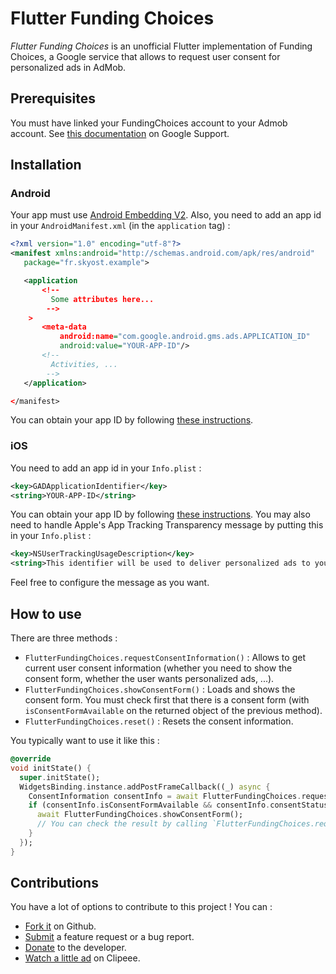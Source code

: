 # Flutter Funding Choices

_Flutter Funding Choices_ is an unofficial Flutter implementation of Funding Choices,
a Google service that allows to request user consent for personalized ads in AdMob.

## Prerequisites

You must have linked your FundingChoices account to your Admob account.
See [this documentation](https://support.google.com/fundingchoices/answer/9180084) on Google Support.

## Installation

### Android

Your app must use [Android Embedding V2](https://github.com/flutter/flutter/wiki/Upgrading-pre-1.12-Android-projects).
Also, you need to add an app id in your `AndroidManifest.xml` (in the `application` tag) :

```xml
<?xml version="1.0" encoding="utf-8"?>
<manifest xmlns:android="http://schemas.android.com/apk/res/android"
   package="fr.skyost.example">

   <application
       <!--
         Some attributes here...
        -->
    >
       <meta-data
           android:name="com.google.android.gms.ads.APPLICATION_ID"
           android:value="YOUR-APP-ID"/>
       <!--
         Activities, ...
        -->
   </application>

</manifest>
```

You can obtain your app ID by following [these instructions](https://support.google.com/admob/answer/7356431).

### iOS

You need to add an app id in your `Info.plist` :

```xml
<key>GADApplicationIdentifier</key>
<string>YOUR-APP-ID</string>
```

You can obtain your app ID by following [these instructions](https://support.google.com/admob/answer/7356431).
You may also need to handle Apple's App Tracking Transparency message by putting this in your `Info.plist` :

```xml
<key>NSUserTrackingUsageDescription</key>
<string>This identifier will be used to deliver personalized ads to you.</string>
```

Feel free to configure the message as you want.

## How to use

There are three methods :

* `FlutterFundingChoices.requestConsentInformation()` : Allows to get current user consent information (whether you need to show the consent form, whether the user wants personalized ads, ...).
* `FlutterFundingChoices.showConsentForm()` : Loads and shows the consent form. You must check first that there is a consent form (with `isConsentFormAvailable` on the returned object of the previous method).
* `FlutterFundingChoices.reset()` : Resets the consent information.

You typically want to use it like this :

```dart
@override
void initState() {
  super.initState();
  WidgetsBinding.instance.addPostFrameCallback((_) async {
    ConsentInformation consentInfo = await FlutterFundingChoices.requestConsentInformation();
    if (consentInfo.isConsentFormAvailable && consentInfo.consentStatus == ConsentStatus.REQUIRED) {  
      await FlutterFundingChoices.showConsentForm();
      // You can check the result by calling `FlutterFundingChoices.requestConsentInformation()` again !
    }
  });
}
```

## Contributions

You have a lot of options to contribute to this project ! You can :

* [Fork it](https://github.com/Skyost/FlutterFundingChoices/fork) on Github.
* [Submit](https://github.com/Skyost/FlutterFundingChoices/issues/new/choose) a feature request or a bug report.
* [Donate](https://paypal.me/Skyost) to the developer.
* [Watch a little ad](https://www.clipeee.com/creator/skyost) on Clipeee.